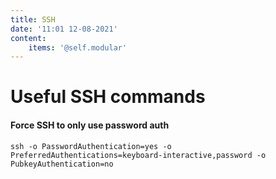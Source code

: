 ```yaml
---
title: SSH
date: '11:01 12-08-2021'
content:
    items: '@self.modular'
---
```


# Useful SSH commands

#### Force SSH to only use password auth

```
ssh -o PasswordAuthentication=yes -o PreferredAuthentications=keyboard-interactive,password -o PubkeyAuthentication=no
```
